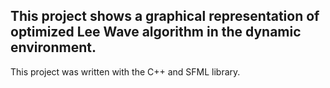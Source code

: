 This project shows a graphical representation of optimized Lee Wave algorithm in the dynamic environment.
------------------------------------------------------
This project was written with the C++ and SFML library.
